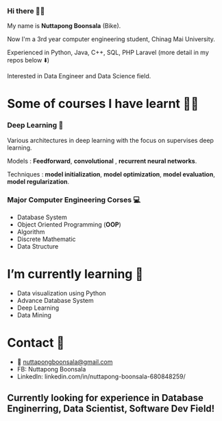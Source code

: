 ### Hi there 🙇‍♂️
My name is **Nuttapong Boonsala** (Bike). 

Now I'm a 3rd year computer engineering student, Chinag Mai University. 

Experienced in Python, Java, C++, SQL, PHP Laravel (more detail in my repos below ⬇️)

Interested in Data Engineer and Data Science field.

# Some of courses I have learnt 👨‍🎓


### Deep Learning 🧠
Various architectures in deep learning with the focus on supervises deep learning. 

Models : **Feedforward**, **convolutional** , **recurrent neural networks**. 

Techniques : **model initialization**, **model optimization**, **model evaluation**,  **model regularization**. 


### Major Computer Engineering Corses 💻
- Database System
- Object Oriented Programming (**OOP**)
- Algorithm
- Discrete Mathematic
- Data Structure


# I’m currently learning  🥸
- Data visualization using Python
- Advance Database System
- Deep Learning
- Data Mining

# Contact 📱
- 📧 nuttapongboonsala@gmail.com
- FB: Nuttapong Boonsala
- LinkedIn: linkedin.com/in/nuttapong-boonsala-680848259/

## Currently looking for experience in Database Enginerring, Data Scientist, Software Dev Field!

<!--
**Nuttapong9911/Nuttapong9911** is a ✨ _special_ ✨ repository because its `README.md` (this file) appears on your GitHub profile.

Here are some ideas to get you started:

- 🔭 I’m currently working on ...
- 🌱 I’m currently learning ...
- 👯 I’m looking to collaborate on ...
- 🤔 I’m looking for help with ...
- 💬 Ask me about ...
- 📫 How to reach me: ...
- 😄 Pronouns: ...
- ⚡ Fun fact: ...
-->

